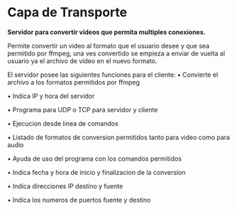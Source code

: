 # Capa de Transporte

**Servidor para convertir videos que permita multiples conexiones.**

Permite convertir un video al formato que el usuario desee y que sea permitido por ffmpeg, una ves
convertido se empieza a enviar de vuelta al usuario ya el archivo de video en el nuevo formato.

El servidor posee las siguientes funciones para el cliente:
• Convierte el archivo a los formatos permitidos por ffmpeg

• Indica IP y hora del servidor

• Programa para UDP o TCP para servidor y cliente

• Ejecucion desde linea de comandos

• Listado de formatos de conversion permitidos tanto para video como para audio

• Ayuda de uso del programa con los comandos permitidos

• Indica fecha y hora de inicio y finalizacion de la conversion

• Indica direcciones IP destino y fuente

• Indica los numeros de puertos fuente y destino


